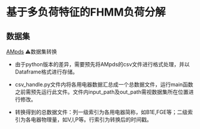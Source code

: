 # 基于多负荷特征的FHMM负荷分解  
## 数据集
[AMpds](https://dataverse.harvard.edu/dataset.xhtml?persistentId=doi:10.7910/DVN/MXB7VO)
⚠数据集转换
* 由于python版本的差异，需要预先将AMpds的csv文件进行格式处理，并以Dataframe格式进行存储。

* csv_handle.py文件内将各用电器数据汇总成一个总数据文件，运行main函数之前需预先运行此文件。文件内input_path及out_path需视数据集所在位置进行修改。

* 转换得到的总数据文件：列一级索引为各用电器简称，如B1E,FGE等；二级索引为各电器物理量，如V,I,P等。行索引为转换后的时间戳。
